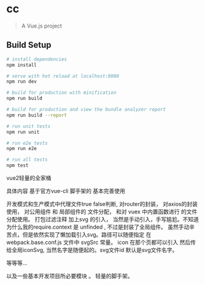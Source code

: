 # cc

> A Vue.js project

## Build Setup

``` bash
# install dependencies
npm install

# serve with hot reload at localhost:8080
npm run dev

# build for production with minification
npm run build

# build for production and view the bundle analyzer report
npm run build --report

# run unit tests
npm run unit

# run e2e tests
npm run e2e

# run all tests
npm test
```

vue2轻量的全家桶

具体内容 基于官方vue-cli 脚手架的 基本完善使用 

开发模式和生产模式中代理文件true false判断,
对router的封装， 
对axios的封装使用， 
对公用组件 和 局部组件的 文件分配，
和对 vuex 中内置函数进行 的文件分配使用。
打包过滤注释
加上svg 的引入， 当然是手动引入，手写尴尬。不知道为什么我的require.context 是 unfinded , 不过是封装了全局组件。
虽然手动辛苦点，但是依然实现了懒加载引入svg。路径可以随便指定 在webpack.base.conf.js 文件中 svgSrc 常量。
icon 在那个页都可以引入 然后传给全局iconSvg, 当然名字是随便起的。svg文件id 默认是svg文件名字。



等等等... 

以及一些基本开发项目所必要模块 。 轻量的脚手架。

